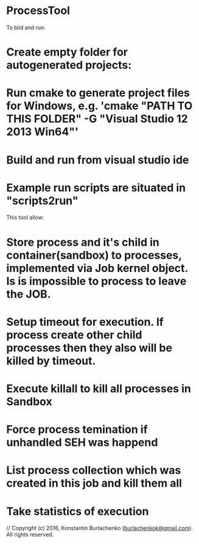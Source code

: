 # ProcessTool

To bild and run:

# Create empty folder for autogenerated projects:
# Run cmake to generate project files for Windows, e.g. 'cmake "PATH TO THIS FOLDER" -G "Visual Studio 12 2013 Win64"'
# Build and run from visual studio ide
# Example run scripts are situated in "scripts2run"

This tool allow:
# Store process and it's child in container(sandbox) to processes, implemented via Job kernel object. Is is impossible to process to leave the JOB.
# Setup timeout for execution. If process create other child processes then they also will be killed by timeout.
# Execute killall to kill all processes in Sandbox
# Force process temination if unhandled SEH was happend
# List process collection which was created in this job and kill them all
# Take statistics of execution

// Copyright (c) 2016, Konstantin Burlachenko (burlachenkok@gmail.com).  All rights reserved.
